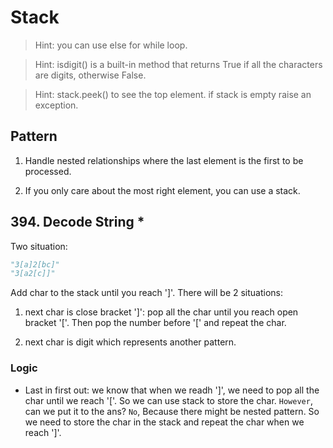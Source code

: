 # Stack

> Hint: you can use else for while loop.

> Hint: isdigit() is a built-in method that returns True if all the characters are digits, otherwise False.

> Hint: stack.peek() to see the top element. if stack is empty raise an exception.

## Pattern

1. Handle nested relationships where the last element is the first to be processed.

2. If you only care about the most right element, you can use a stack.


## 394. Decode String *

Two situation:

```python
"3[a]2[bc]"
"3[a2[c]]"
```

Add char to the stack until you reach ']'. There will be 2 situations:

1. next char is close bracket ']': pop all the char until you reach open bracket '['. Then pop the number before '[' and repeat the char.

2. next char is digit which represents another pattern.

### Logic 

- Last in first out: we know that when we readh ']', we need to pop all the char until we reach '['. So we can use stack to store the char. `However`, can we put it to the ans? `No`, Because there might be nested pattern. So we need to store the char in the stack and repeat the char when we reach ']'.